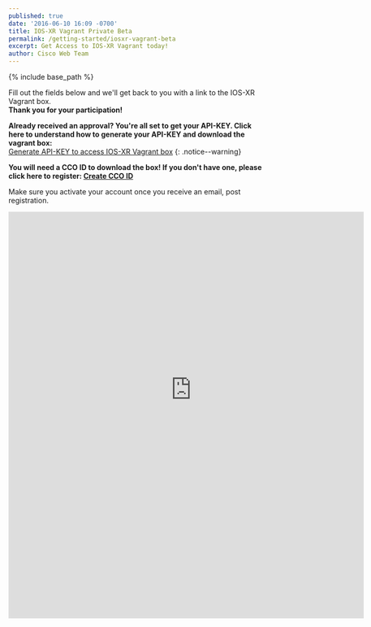 ```yaml
---
published: true
date: '2016-06-10 16:09 -0700'
title: IOS-XR Vagrant Private Beta
permalink: /getting-started/iosxr-vagrant-beta
excerpt: Get Access to IOS-XR Vagrant today!
author: Cisco Web Team
---
```


{% include base_path %}

Fill out the fields below and we'll get back to you with a link to the
IOS-XR Vagrant box.  
**Thank you for your participation!**   

**Already received an approval? You're all set to get your API-KEY. Click here to understand how to generate your API-KEY and download the vagrant box:**  
[Generate API-KEY to access IOS-XR Vagrant box](https://xrdocs.github.io/getting-started/steps-download-iosxr-vagrant)
{: .notice--warning}

>
**You will need a CCO ID to download the box! If you don't have one, please click here to register:  [Create CCO ID](http://tools.cisco.com/RPF/register/register.do)**  
>
Make sure you activate your account once you receive an email, post registration.



<div style="width: 700px; height: 800px; overflow: hidden">
<iframe src="https://docs.google.com/forms/d/1BFB-YEhllLuUQqPCxH5Z9UljtkyKLxyMG7lPmYEXReg/viewform?embedded=true" width="760" height="900" frameborder="0" marginheight="0" marginwidth="0" style="position: relative; top: -100px; left: -20px; bottom: -100px">Loading...</iframe>
</div>
